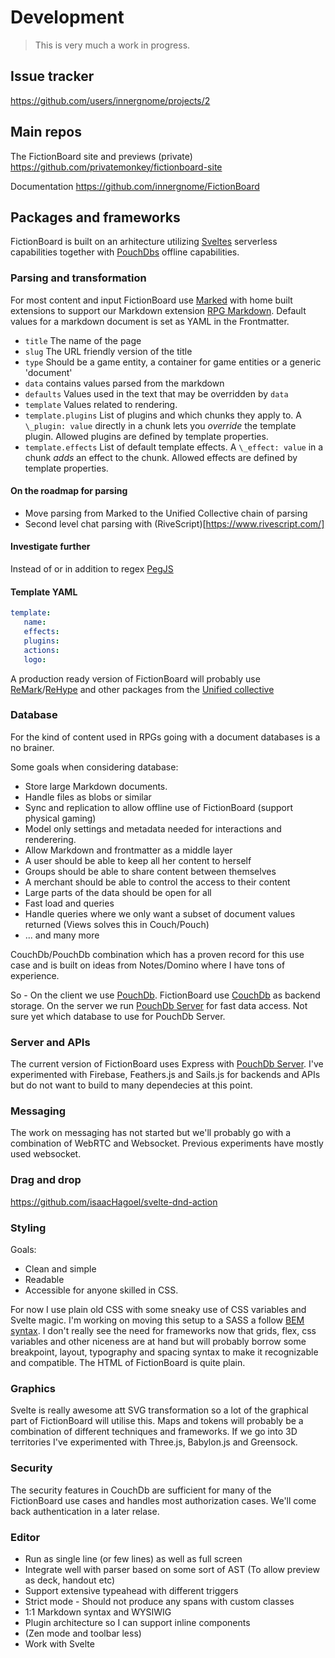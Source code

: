 # Development

> This is very much a work in progress.
## Issue tracker

https://github.com/users/innergnome/projects/2

## Main repos

The FictionBoard site and previews (private)
https://github.com/privatemonkey/fictionboard-site

Documentation
https://github.com/innergnome/FictionBoard

## Packages and frameworks

FictionBoard is built on an arhitecture utilizing [Sveltes](https://github.com/sveltejs/svelte) serverless capabilities together with [PouchDbs](https://github.com/pouchdb/pouchdb) offline capabilities.
### Parsing and transformation

For most content and input FictionBoard use [Marked](https://github.com/markedjs/marked) with home built extensions to support our Markdown extension [RPG Markdown](https://github.com/innergnome/rpg-markdown). Default values for a markdown document is set as YAML in the Frontmatter.

- `title` The name of the page
- `slug` The URL friendly version of the title
- `type` Should be a game entity, a container for game entities or a generic 'document'
- `data` contains values parsed from the markdown
- `defaults` Values used in the text that may be overridden by `data`
- `template` Values related to rendering.
- `template.plugins` List of plugins and which chunks they apply to. A `\_plugin: value` directly in a chunk lets you _override_ the template plugin. Allowed plugins are defined by template properties.
- `template.effects` List of default template effects. A `\_effect: value` in a chunk _adds_ an effect to the chunk. Allowed effects are defined by template properties.

<!-- TODO: Write about `template.actions` -->

#### On the roadmap for parsing

- Move parsing from Marked to the Unified Collective chain of parsing
- Second level chat parsing with (RiveScript)[https://www.rivescript.com/]

#### Investigate further

Instead of or in addition to regex [PegJS](https://pegjs.org/documentation)

#### Template YAML

```yaml
template:
   name:
   effects: 
   plugins:
   actions:
   logo:
```

A production ready version of FictionBoard will probably use [ReMark](https://github.com/remarkjs/remark)/[ReHype](https://github.com/rehypejs/rehype) and other packages from the [Unified collective](https://github.com/unifiedjs/collective)

### Database

For the kind of content used in RPGs going with a document databases is a no brainer. 

Some goals when considering database:
- Store large Markdown documents.
- Handle files as blobs or similar
- Sync and replication to allow offline use of FictionBoard (support physical gaming)
- Model only settings and metadata needed for interactions and renderering.
- Allow Markdown and frontmatter as a middle layer
- A user should be able to keep all her content to herself
- Groups should be able to share content between themselves
- A merchant should be able to control the access to their content
- Large parts of the data should be open for all
- Fast load and queries
- Handle queries where we only want a subset of document values returned (Views solves this in Couch/Pouch)
- ... and many more

CouchDb/PouchDb combination which has a proven record for this use case and is built on ideas from Notes/Domino where I have tons of experience.

So - On the client we use [PouchDb](https://github.com/pouchdb/pouchdb).
FictionBoard use [CouchDb](https://github.com/apache/couchdb) as backend storage.
On the server we run [PouchDb Server](https://github.com/pouchdb/pouchdb-server) for fast data access. Not sure yet which database to use for PouchDb Server.

### Server and APIs

The current version of FictionBoard uses Express with [PouchDb Server](https://github.com/pouchdb/pouchdb-server). I've experimented with Firebase, Feathers.js and Sails.js for backends and APIs but do not want to build to many dependecies at this point.

### Messaging

The work on messaging has not started but we'll probably go with a combination of WebRTC and Websocket. Previous experiments have mostly used websocket.

### Drag and drop

https://github.com/isaacHagoel/svelte-dnd-action

### Styling

Goals: 
- Clean and simple
- Readable
- Accessible for anyone skilled in CSS.

For now I use plain old CSS with some sneaky use of CSS variables and Svelte magic. I'm working on moving this setup to a SASS a follow [BEM syntax](http://getbem.com/naming/). I don't really see the need for frameworks now that grids, flex, css variables and other niceness are at hand but will probably borrow some breakpoint, layout, typography and spacing syntax to make it recognizable and compatible. The HTML of FictionBoard is quite plain. 

### Graphics

Svelte is really awesome att SVG transformation so a lot of the graphical part of FictionBoard will utilise this. Maps and tokens will probably be a combination of different techniques and frameworks. If we go into 3D territories I've experimented with Three.js, Babylon.js and Greensock.

### Security

The security features in CouchDb are sufficient for many of the FictionBoard use cases and handles most authorization cases. We'll come back authentication in a later relase.

### Editor

- Run as single line (or few lines) as well as full screen
- Integrate well with parser based on some sort of AST (To allow preview as deck, handout etc)
- Support extensive typeahead with different triggers
- Strict mode - Should not produce any spans with custom classes
- 1:1 Markdown syntax and WYSIWIG
- Plugin architecture so I can support inline components
- (Zen mode and toolbar less)
- Work with Svelte




